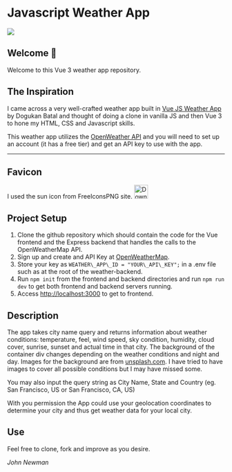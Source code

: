 Javascript Weather App
======================

<img src="../v1.1.0/src/assets/app-sample-screen.png" />

Welcome 👋
----------

Welcome to this Vue 3 weather app repository.

The Inspiration
---------------

I came across a very well-crafted weather app built in [Vue JS Weather App](https://dogukanbatal.github.io/vue-weather-app) by Dogukan Batal and thought of doing a clone in vanilla JS and then Vue 3 to hone my HTML, CSS and Javascript skills.

This weather app utilizes the [OpenWeather API](https://openweathermap.org/) and you will need to set up an account (it has a free tier) and get an API key to use with the app.

* * *

Favicon
-------

I used the sun icon from FreeIconsPNG site.
<a href="https://www.freeiconspng.com/img/8579" title="Image from freeiconspng.com"><img src="https://www.freeiconspng.com/uploads/sun-icon-22.png" width="32" alt="Download Sun Icon" /></a>

Project Setup
-------------

1. Clone the github repository which should contain the code for the Vue frontend and the Express backend that handles the calls to the OpenWeatherMap API.
2. Sign up and create and API Key at [OpenWeatherMap](https://openweathermap.org/).
3. Store your key as `WEATHER\_APP\_ID = "YOUR\_API\_KEY";` in a .env file such as at the root of the weather-backend.
4. Run `npm init` from the frontend and backend directories and run `npm run dev` to get both frontend and backend servers running.
5. Access <http://localhost:3000> to get to frontend.

Description
-----------

The app takes city name query and returns information about weather conditions: temperature, feel, wind speed, sky condition, humidity, cloud cover, sunrise, sunset and actual time in that city. The background of the container div changes depending on the weather conditions and night and day. Images for the background are from [unsplash.com](https://unsplash.com/). I have tried to have images to cover all possible conditions but I may have missed some.

You may also input the query string as City Name, State and Country (eg. San Francisco, US or San Francisco, CA, US)

With you permission the App could use your geolocation coordinates to determine your city and thus get weather data for your local city.

Use
---

Feel free to clone, fork and improve as you desire.

_John Newman_
